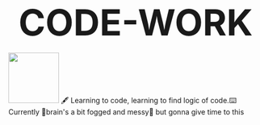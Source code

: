 <body>
  <center><b style="font-size:72px;">CODE-WORK</b></center><br>
  <img src="https://upload.wikimedia.org/wikipedia/commons/1/19/C_Logo.png" onclick="github.com/retrobone/code-work/tree/main/dsa-c" width="100">
🖋️ Learning to code, learning to find logic of code.⌨️<br>
Currently 🧠brain's a bit fogged and messy🧠 but gonna give time to this
</body>
